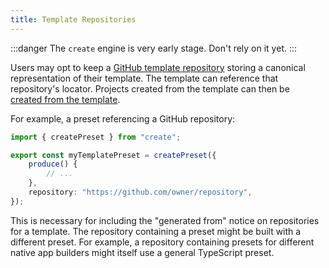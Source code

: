 ```yaml
---
title: Template Repositories
---
```


:::danger
The `create` engine is very early stage.
Don't rely on it yet.
:::

Users may opt to keep a [GitHub template repository](https://docs.github.com/en/repositories/creating-and-managing-repositories/creating-a-template-repository) storing a canonical representation of their template.
The template can reference that repository's locator.
Projects created from the template can then be [created from the template](https://docs.github.com/en/repositories/creating-and-managing-repositories/creating-a-repository-from-a-template).

For example, a preset referencing a GitHub repository:

```ts
import { createPreset } from "create";

export const myTemplatePreset = createPreset({
	produce() {
		// ...
	},
	repository: "https://github.com/owner/repository",
});
```

This is necessary for including the "generated from" notice on repositories for a template.
The repository containing a preset might be built with a different preset.
For example, a repository containing presets for different native app builders might itself use a general TypeScript preset.

